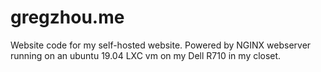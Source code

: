 # gregzhou.me

Website code for my self-hosted website. Powered by NGINX webserver running on an ubuntu 19.04 LXC vm on my Dell R710 in my closet.
